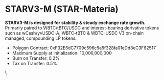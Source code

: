# STARV3-M (STAR-Materia)

**STARV3-M is designed for stability & steady exchange rate growth.** Primarily paired to WBTC/tBTC/USDC and interest-bearing derivative tokens such as wCash/yvUSDC-A, WBTC-tBTC & WBTC-USDC V3 on-chain managed, compounding LP tokens.

* Polygon Contract: 0xF32E6dC7709c596c5a5f328fa01eDd8eC3F62517
* Maximum Supply at initialization: 10,000,000,000
* Burn on Transfer: 0.2%
* Tax on Transfer: 0.5%

\
